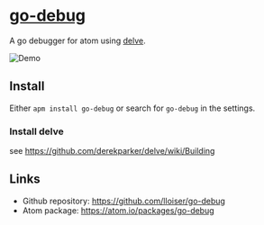 # [go-debug](https://atom.io/packages/go-debug)

A go debugger for atom using [delve](https://github.com/derekparker/delve).

![Demo](https://raw.githubusercontent.com/lloiser/go-debug/master/resources/demo.gif)

## Install

Either `apm install go-debug` or search for `go-debug` in the settings.

### Install delve

see https://github.com/derekparker/delve/wiki/Building

## Links

* Github repository: https://github.com/lloiser/go-debug
* Atom package: https://atom.io/packages/go-debug
